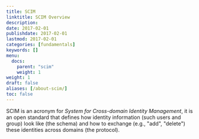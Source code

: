 ```yaml
---
title: SCIM
linktitle: SCIM Overview
description: 
date: 2017-02-01
publishdate: 2017-02-01
lastmod: 2017-02-01
categories: [fundamentals]
keywords: []
menu:
  docs:
    parent: "scim"
    weight: 1
weight: 1
draft: false
aliases: [/about-scim/]
toc: false
---
```


SCIM is an acronym for _System for Cross-domain Identity Management_, it is an open standard that defines how identity information (such users and group)
look like (the schema) and how to exchange (e.g., "add", "delete") these identities across domains (the protocol).

